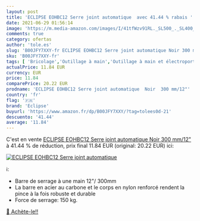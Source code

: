 ```yaml
---
layout: post
title: 'ECLIPSE EOHBC12 Serre joint automatique  avec 41.44 % rabais '
date: 2021-06-29 01:56:14
image: 'https://m.media-amazon.com/images/I/41tfWzv91RL._SL500_._SL400_.jpg'
comments: true
category: ofertas
author: 'tole.es'
slug: 'B00JFY7XXY-fr ECLIPSE EOHBC12 Serre joint automatique Noir 300 mm/12"'
sku: 'B00JFY7XXY-fr'
tags: [ 'Bricolage','Outillage à main','Outillage à main et électroportatif','Serre-joints à barres','Serres-joints','eclipse', ]
actualPrice: 11.84 EUR
currency: EUR
price: 11.84
comparePrice: 20.22 EUR
prodname: 'ECLIPSE EOHBC12 Serre joint automatique  Noir  300 mm/12"'
country: 'fr'
flag: '🇫🇷'
brand: 'Eclipse'
buyurl: 'https://www.amazon.fr/dp/B00JFY7XXY/?tag=tolees0d-21'
descuento: '41.44'
average: '11.84'
---
```


C'est en vente [ECLIPSE EOHBC12 Serre joint automatique  Noir  300 mm/12"](https://www.amazon.fr/dp/B00JFY7XXY/?tag=tolees0d-21)  à  41.44 % de réduction, prix final  11.84 EUR (original: 20.22 EUR) ici:

[![ECLIPSE EOHBC12 Serre joint automatique ](https://m.media-amazon.com/images/I/41tfWzv91RL._SL500_._SL400_.jpg)](https://www.amazon.fr/dp/B00JFY7XXY/?tag=tolees0d-21)

ℹ️:

- Barre de serrage à une main 12"/ 300mm
- La barre en acier au carbone et le corps en nylon renforcé rendent la pince à la fois robuste et durable
- Force de serrage: 150 kg.

[🛒 Achète-le!!](https://www.amazon.fr/dp/B00JFY7XXY/?tag=tolees0d-21)
